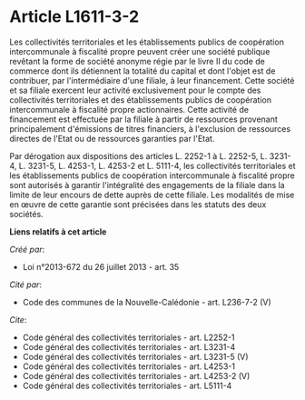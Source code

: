 # Article L1611-3-2

Les collectivités territoriales et les établissements publics de coopération intercommunale à fiscalité propre peuvent créer
une société publique revêtant la forme de société anonyme régie par le livre II du code de commerce dont ils détiennent la
totalité du capital et dont l'objet est de contribuer, par l'intermédiaire d'une filiale, à leur financement. Cette société
et sa filiale exercent leur activité exclusivement pour le compte des collectivités territoriales et des établissements
publics de coopération intercommunale à fiscalité propre actionnaires. Cette activité de financement est effectuée par la
filiale à partir de ressources provenant principalement d'émissions de titres financiers, à l'exclusion de ressources
directes de l'Etat ou de ressources garanties par l'Etat. 

Par dérogation aux dispositions des articles L. 2252-1 à L. 2252-5, 
L. 3231-4, L. 3231-5, 
L. 4253-1, L. 4253-2 et L. 5111-4, les collectivités territoriales et les établissements publics de coopération
intercommunale à fiscalité propre sont autorisés à garantir l'intégralité des engagements de la filiale dans la limite de
leur encours de dette auprès de cette filiale. Les modalités de mise en œuvre de cette garantie sont précisées dans les
statuts des deux sociétés.

**Liens relatifs à cet article**

_Créé par_:

  - Loi n°2013-672 du 26 juillet 2013 - art. 35

_Cité par_:

  - Code des communes de la Nouvelle-Calédonie - art. L236-7-2 (V)

_Cite_:

  - Code général des collectivités territoriales - art. L2252-1
  - Code général des collectivités territoriales - art. L3231-4
  - Code général des collectivités territoriales - art. L3231-5 (V)
  - Code général des collectivités territoriales - art. L4253-1
  - Code général des collectivités territoriales - art. L4253-2 (V)
  - Code général des collectivités territoriales - art. L5111-4
